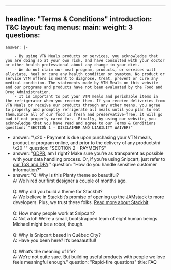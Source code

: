 --- 
headline: "Terms & Conditions"
introduction: T&C
layout: faq
menus: 
  main: 
    weight: 3
questions: 
  - 
    answer: |-
        
        - By using VTN Meals products or services, you acknowledge that you are doing so at your own risk, and have consulted with your doctor or other health professional about any change in your diet.
        - We do not claim our meal program, products, or services will alleviate, heal or cure any health condition or symptom. No product or service VTN offers is meant to diagnose, treat, prevent or cure any medical condition. The statements made by VTN Meals on this website and our programs and products have not been evaluated by the Food and Drug Administration.
        - It is important to put your VTN meals and perishable items in the refrigerator when you receive them. If you receive deliveries from VTN Meals or receive our products through any other means, you agree to properly and promptly refrigerate all meals until you plan to eat them.Since all of our food is fresh and preservative-free, it will go bad if not properly cared for.  Finally, by using our website, you acknowledge that you have read and agree to our Terms & Conditions
    question: "SECTION 1 - DISCLAIMER AND LIABILITY WAIVER?"
  - 
    answer: "\\x20 - Payment is due upon purchasing your VTN meals, product or program online, and prior to the delivery of any products\\n\\ \\x20 \""
    question: "SECTION 2 - PAYMENTS"
  - 
    answer: "[GDPR](https://media3.giphy.com/media/1FMaabePDEfgk/giphy.gif?cid=790b76115d1fc3ed7656643632f4131f&rid=giphy.gif), am I right? Make sure you’re as transparent as possible with your data handling process. Or, if you’re using Snipcart, just refer to [our ToS and DPA](http://bit.ly/2YJwlyt)."
    question: "How do you handle sensitive customer information?"
  - 
    answer: "Q: Why is this Planty theme so beautiful? <br /> A: We hired our first designer a couple of months ago. <br /><br /> Q: Why did you build a theme for Stackbit? <br /> A: We believe in Stackbit’s promise of opening up the JAMstack to more developers. Plus, we trust these folks. [Read more about Stackbit](http://bit.ly/2YAvGix). <br /><br /> Q: How many people work at Snipcart? <br /> A: Not a lot! We’re a small, bootstrapped team of eight human beings. Michael might be a robot, though. <br /><br /> Q: Why is Snipcart based in Québec City? <br /> A: Have you been here? It’s beaaautiful! <br /><br /> Q: What’s the meaning of life? <br /> A: We’re not quite sure. But building useful products with people we love feels meaningful enough."
    question: "Rapid-fire questions"
title: FAQ
